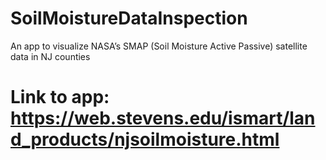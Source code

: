 # SoilMoistureDataInspection
An app to visualize NASA’s SMAP (Soil Moisture Active Passive) satellite data in NJ counties
# Link to app: https://web.stevens.edu/ismart/land_products/njsoilmoisture.html
